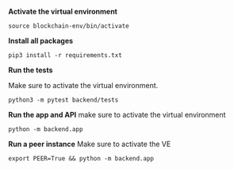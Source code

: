 **Activate the virtual environment**

```
source blockchain-env/bin/activate
```

**Install all packages**

```
pip3 install -r requirements.txt
```

**Run the tests**

Make sure to activate the virtual environment.

```
python3 -m pytest backend/tests
```

**Run the app and API**
make sure to activate the virtual environment

```
python -m backend.app
```

**Run a peer instance**
Make sure to activate the VE

```
export PEER=True && python -m backend.app
```
